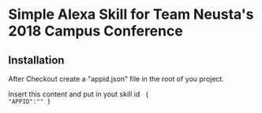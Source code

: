 # Simple Alexa Skill for Team Neusta's 2018 Campus Conference


## Installation
After Checkout create a "appid.json" file in the root of you project.

Insert this content and put in yout skill id
<code>
{
    "APPID":"<XXXXXXX>"
}
</code>